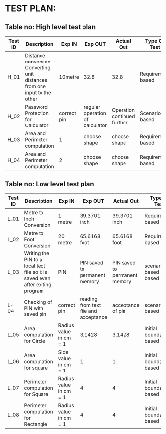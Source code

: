 # TEST PLAN:

## Table no: High level test plan

| **Test ID** | **Description**                                              | **Exp IN** | **Exp OUT** | **Actual Out** |**Type Of Test**  |    
|-------------|--------------------------------------------------------------|------------|-------------|----------------|------------------|
|  H_01       |Distance conversion- Converting unit distances from one input to the other|  10metre | 32.8 | 32.8 |Requirement based |
|  H_02       |Password Protection for Calculator| correct pin|regular operation of calculator|Operation continued further|Scenario based    |
|  H_03       |Area and Perimeter computation | 1 |choose shape| choose shape |Requirement based   |
|  H_04       |Area and Perimeter computation | 2 | choose shape|choose shape|Requirement based  |


## Table no: Low level test plan

| **Test ID** | **Description**                                              | **Exp IN** | **Exp OUT** | **Actual Out** |**Type Of Test**  |    
|-------------|--------------------------------------------------------------|------------|-------------|----------------|------------------|
|  L_01       |Metre to Inch Conversion | 1 metre | 39.3701 inch | 39.3701 inch | Requirement based |
|  L_02       |Metre to Foot Conversion | 20 metre | 65.6168 foot | 65.6168 foot |Requirement based |
|  L_03       |Writing the PIN to a local tect file so it is saved even after exiting program|  PIN|PIN saved to permanent memory|PIN saved to permanent memory|scenario based based    |
|  L-04       |Checking of PIN with saved pin | correct pin | reading from text file and acceptance | acceptance of pin|scenario based |
|  L_05       |Area computation for Circle|Radius value in cm = 1|3.1428|3.1428|Initial boundary based|
|  L_06       |Area computation for square|Side value in cm = 1|1|1|Initial boundary based    |
|  L_07       |Perimeter computation for Square|Radius value in cm = 1|4|4|Initial boundary based    |
|  L_08       |Perimeter computation for Rectangle|Radius value in cm = 1|4|4|Initial boundary based    |
